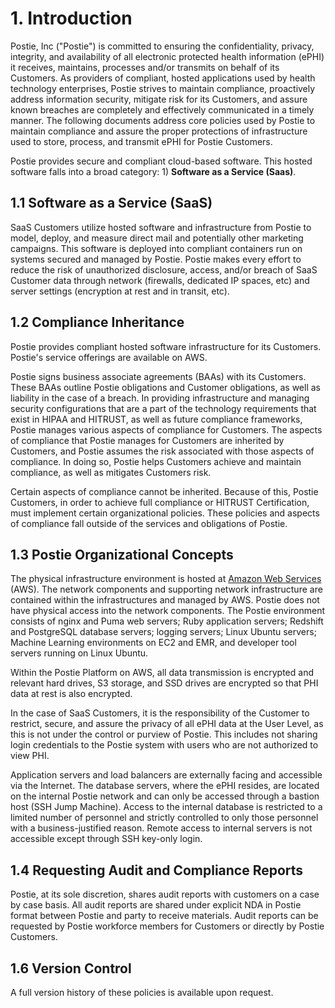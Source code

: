 # 1. Introduction

Postie, Inc ("Postie") is committed to ensuring the confidentiality, privacy, integrity, and availability of all electronic protected health information (ePHI) it receives, maintains, processes and/or transmits on behalf of its Customers. As providers of compliant, hosted applications used by health technology enterprises, Postie strives to maintain compliance, proactively address information security, mitigate risk for its Customers, and assure known breaches are completely and effectively communicated in a timely manner. The following documents address core policies used by Postie to maintain compliance and assure the proper protections of infrastructure used to store, process, and transmit ePHI for Postie Customers.

Postie provides secure and compliant cloud-based software. This hosted software falls into a broad category: 1) **Software as a Service (Saas)**.

## 1.1 Software as a Service (SaaS)

SaaS Customers utilize hosted software and infrastructure from Postie to model, deploy, and measure direct mail and potentially other marketing campaigns. This software is deployed into compliant containers run on systems secured and managed by Postie. Postie makes every effort to reduce the risk of unauthorized disclosure, access, and/or breach of SaaS Customer data through network (firewalls, dedicated IP spaces, etc) and server settings (encryption at rest and in transit, etc).

## 1.2 Compliance Inheritance

Postie provides compliant hosted software infrastructure for its Customers. Postie's service offerings are available on AWS.

Postie signs business associate agreements (BAAs) with its Customers. These BAAs outline Postie obligations and Customer obligations, as well as liability in the case of a breach. In providing infrastructure and managing security configurations that are a part of the technology requirements that exist in HIPAA and HITRUST, as well as future compliance frameworks, Postie manages various aspects of compliance for Customers. The aspects of compliance that Postie manages for Customers are inherited by Customers, and Postie assumes the risk associated with those aspects of compliance. In doing so, Postie helps Customers achieve and maintain compliance, as well as mitigates Customers risk.

Certain aspects of compliance cannot be inherited. Because of this, Postie Customers, in order to achieve full compliance or HITRUST Certification, must implement certain organizational policies. These policies and aspects of compliance fall outside of the services and obligations of Postie.

## 1.3 Postie Organizational Concepts

The physical infrastructure environment is hosted at [Amazon Web Services](https://aws.amazon.com/) (AWS). The network components and supporting network infrastructure are contained within the infrastructures and managed by AWS. Postie does not have physical access into the network components. The Postie environment consists of nginx and Puma web servers; Ruby application servers; Redshift and PostgreSQL database servers;  logging servers; Linux Ubuntu  servers; Machine Learning environments on EC2 and EMR, and developer tool servers running on Linux Ubuntu.

Within the Postie Platform on AWS, all data transmission is encrypted and relevant hard drives, S3 storage, and SSD drives are encrypted so that PHI data at rest is also encrypted.

In the case of SaaS Customers, it is the responsibility of the Customer to restrict, secure, and assure the privacy of all ePHI data at the User Level, as this is not under the control or purview of Postie. This includes not sharing login credentials to the Postie system with users who are not authorized to view PHI.

Application servers and load balancers are externally facing and accessible via the Internet. The database servers, where the ePHI resides, are located on the internal Postie network and can only be accessed through a bastion host (SSH Jump Machine). Access to the internal database is restricted to a limited number of personnel and strictly controlled to only those personnel with a business-justified reason. Remote access to internal servers is not accessible except through SSH key-only login.


## 1.4 Requesting Audit and Compliance Reports

Postie, at its sole discretion, shares audit reports with customers on a case by case basis. All audit reports are shared under explicit NDA in Postie format between Postie and party to receive materials. Audit reports can be requested by Postie workforce members for Customers or directly by Postie Customers.

## 1.6 Version Control

A full version history of these policies is available upon request.

